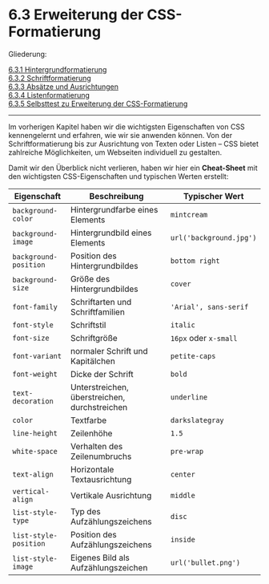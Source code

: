 # 6.3 Erweiterung der CSS-Formatierung

Gliederung:

[6.3.1 Hintergrundformatierung](6.3.1_Hintergrundformatierung.md)<br>
[6.3.2 Schriftformatierung](6.3.2_Schriftformatierung.md)<br>
[6.3.3 Absätze und Ausrichtungen](6.3.3_Absaetze_und_Ausrichtungen.md)<br>
[6.3.4 Listenformatierung](6.3.4_Listenformatierung.md)<br>
[6.3.5 Selbsttest zu Erweiterung der CSS-Formatierung](6.3.5_Selbsttest_zu_Erweiterung_der_CSS_Formatierung.md)

---

Im vorherigen Kapitel haben wir die wichtigsten Eigenschaften von CSS kennengelernt und erfahren, wie wir sie anwenden können. Von der Schriftformatierung bis zur Ausrichtung von Texten oder Listen – CSS bietet zahlreiche Möglichkeiten, um Webseiten individuell zu gestalten.

Damit wir den Überblick nicht verlieren, haben wir hier ein **Cheat-Sheet** mit den wichtigsten CSS-Eigenschaften und typischen Werten erstellt:


| **Eigenschaft**          | **Beschreibung**                                                             | **Typischer Wert**                  |
|--------------------------|-----------------------------------------------------------------------------|-------------------------------------|
| `background-color`       | Hintergrundfarbe eines Elements                                             | `mintcream`                          |
| `background-image`       | Hintergrundbild eines Elements                                              | `url('background.jpg')`            |
| `background-position`    | Position des Hintergrundbildes                                              | `bottom right`                     |
| `background-size`        | Größe des Hintergrundbildes                                                 | `cover`                            |
| `font-family`            | Schriftarten und Schriftfamilien                                            | `'Arial', sans-serif`              |
| `font-style`             | Schriftstil                                                                 | `italic`                          |
| `font-size`              | Schriftgröße                                                               | `16px` oder `x-small`              |
| `font-variant`           | normaler Schrift und Kapitälchen                                           | `petite-caps`                      |
| `font-weight`            | Dicke der Schrift                                                          | `bold`                             |
| `text-decoration`        | Unterstreichen, überstreichen, durchstreichen                              | `underline`                        |
| `color`                  | Textfarbe                                                                  | `darkslategray`                    |
| `line-height`            | Zeilenhöhe                                                                 | `1.5`                              |
| `white-space`            | Verhalten des Zeilenumbruchs                                               | `pre-wrap`                         |
| `text-align`             | Horizontale Textausrichtung                                                | `center`                           |
| `vertical-align`         | Vertikale Ausrichtung                                                      | `middle`                           |
| `list-style-type`        | Typ des Aufzählungszeichens                                                | `disc`                             |
| `list-style-position`    | Position des Aufzählungszeichens                                            | `inside`                           |
| `list-style-image`       | Eigenes Bild als Aufzählungszeichen                                         | `url('bullet.png')`                |

